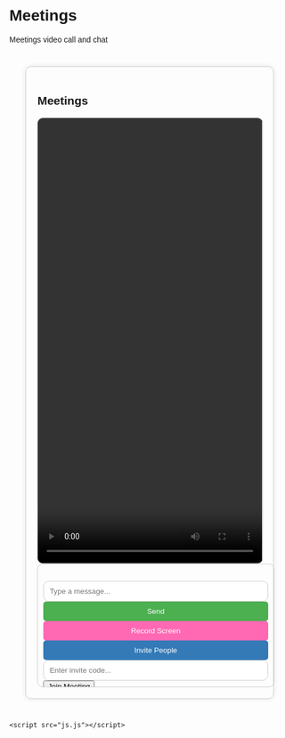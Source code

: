 # Meetings
Meetings video call and chat















<!DOCTYPE html>
<html lang="en">
<head>
    <meta charset="UTF-8">
    <meta name="viewport" content="width=device-width, initial-scale=1.0">
    <title>Meetings</title>
    <style>
        body {
            font-family: Arial, sans-serif;
        }
        #meeting-container {
            width: 80%;
            margin: 40px auto;
            padding: 20px;
            border: 1px solid #ccc;
            border-radius: 10px;
            box-shadow: 0 0 10px rgba(0, 0, 0, 0.1);
        }
        #video-container {
            width: 100%;
            height: 800px;
            border: 1px solid #ccc;
            border-radius: 10px;
            overflow: hidden;
        }
        #video {
            width: 100%;
            height: 100%;
            object-fit: cover;
        }
        #chat-container {
            width: 100%;
            height: 200px;
            padding: 10px;
            border: 1px solid #ccc;
            border-radius: 10px;
            overflow-y: auto;
        }
        #chat-log {
            padding: 10px;
        }
        #message-input {
            width: 100%;
            padding: 10px;
            border: 1px solid #ccc;
            border-radius: 10px;
        }
        #send-button {
            width: 100%;
            padding: 10px;
            background-color: #4CAF50;
            color: #fff;
            border: none;
            border-radius: 5px;
            cursor: pointer;
        }
        #record-button {
            width: 100%;
            padding: 10px;
            background-color: #FF69B4;
            color: #fff;
            border: none;
            border-radius: 5px;
            cursor: pointer;
        }
        #invite-button {
            width: 100%;
            padding: 10px;
            background-color: #337AB7;
            color: #fff;
            border: none;
            border-radius: 5px;
            cursor: pointer;
        }
        #invite-code-input {
            width: 100%;
            padding: 10px;
            border: 1px solid #ccc;
            border-radius: 10px;
        }
    </style>
</head>
<body>
    <div id="meeting-container">
        <h2>Meetings</h2>
        <div id="video-container">
            <video id="video" autoplay playsinline></video>
        </div>
        <div id="chat-container">
            <div id="chat-log"></div>
            <input id="message-input" type="text" placeholder="Type a message...">
            <button id="send-button">Send</button>
            <button id="record-button">Record Screen</button>
            <button id="invite-button">Invite People</button>
            <input id="invite-code-input" type="text" placeholder="Enter invite code...">
            <button id="join-button">Join Meeting</button>
        </div>
    </div>

    <script src="js.js"></script>
</body>
</html>


